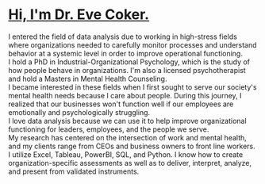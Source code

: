 # <ins> Hi, I'm Dr. Eve Coker. </ins>
I entered the field of data analysis due to working in high-stress fields where organizations needed to carefully monitor processes and understand behavior at a systemic level in order to improve operational functioning.\
I hold a PhD in Industrial-Organizational Psychology, which is the study of how people behave in organizations. I'm also a licensed psychotherapist and hold a Masters in Mental Health Counseling.\
I became interested in these fields when I first sought to serve our society's mental health needs because I care about people. During this journey, I realized that our businesses won't function well if our employees are emotionally and psychologically struggling.\
I love data analysis because we can use it to help improve organizational functioning for leaders, employees, and the people we serve. \
My research has centered on the intersection of work and mental health, and my clients range from CEOs and business owners to front line workers.\
I utilize Excel, Tableau, PowerBI, SQL, and Python. I know how to create organization-specific assessments as well as to deliver, interpret, analyze, and present from validated instruments. 

​
